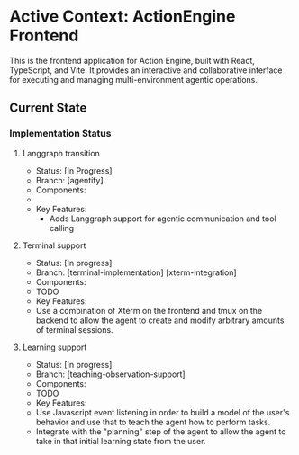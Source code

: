 # Active Context: ActionEngine Frontend

This is the frontend application for Action Engine, built with React, TypeScript, and Vite. It provides an interactive and collaborative interface for executing and managing multi-environment agentic operations.

## Current State

### Implementation Status

1. Langgraph transition

   - Status: [In Progress]
   - Branch: [agentify]
   - Components:
   -
   - Key Features:
     - Adds Langgraph support for agentic communication and tool calling

2. Terminal support

   - Status: [In progress]
   - Branch: [terminal-implementation] [xterm-integration]
   - Components:
   - TODO
   - Key Features:
   - Use a combination of Xterm on the frontend and tmux on the backend to allow the agent to create and modify arbitrary amounts of terminal sessions.

3. Learning support

   - Status: [In progress]
   - Branch: [teaching-observation-support]
   - Components:
   - TODO
   - Key Features:
   - Use Javascript event listening in order to build a model of the user's behavior and use that to teach the agent how to perform tasks.
   - Integrate with the "planning" step of the agent to allow the agent to take in that initial learning state from the user.
